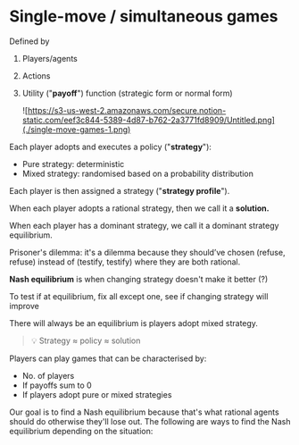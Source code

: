# Single-move / simultaneous games

Defined by

1. Players/agents
2. Actions
3. Utility ("**payoff**") function (strategic form or normal form)
    
    ![https://s3-us-west-2.amazonaws.com/secure.notion-static.com/eef3c844-5389-4d87-b762-2a3771fd8909/Untitled.png](./single-move-games-1.png)
    

Each player adopts and executes a policy ("**strategy**"):

- Pure strategy: deterministic
- Mixed strategy: randomised based on a probability distribution

Each player is then assigned a strategy ("**strategy profile**").

When each player adopts a rational strategy, then we call it a **solution.**

When each player has a dominant strategy, we call it a dominant strategy equilibrium.

Prisoner's dilemma: it's a dilemma because they should’ve chosen (refuse, refuse) instead of (testify, testify) where they are both rational.

**Nash equilibrium** is when changing strategy doesn't make it better (?)

To test if at equilibrium, fix all except one, see if changing strategy will improve

There will always be an equilibrium is players adopt mixed strategy.

> 💡 Strategy ≈ policy ≈ solution

Players can play games that can be characterised by:

- No. of players
- If payoffs sum to 0
- If players adopt pure or mixed strategies

Our goal is to find a Nash equilibrium because that's what rational agents should do otherwise they'll lose out. The following are ways to find the Nash equilibrium depending on the situation:
